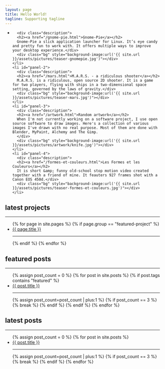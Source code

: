```yaml
---
layout: page
title: Hello World!
tagline: Supporting tagline
---
```


<ul class='kwicks kwicks-horizontal'>
    <li id="panel-1">

      <div class="description">
      <h2><a href="/gnome-pie.html">Gnome-Pie</a></h2>
      Gnome-Pie a slick application launcher for Linux. It’s eye candy and pretty fun to work with. It offers multiple ways to improve your desktop experience.</div>
      <div class="bg" style="background-image:url('{{ site.url }}/assets/pictures/teaser-gnomepie.jpg')"></div>
    </li>
    <li id="panel-2">
      <div class="description">
      <h2><a href="/mars.html">M.A.R.S. - a ridiculous shooter</a></h2>
      M.A.R.S. is a ridiculous, open source 2D shooter. It is a game for two players, flying with ships in a two-dimensional space setting, governed by the laws of gravity.</div>
      <div class="bg" style="background-image:url('{{ site.url }}/assets/pictures/teaser-mars.jpg')"></div>
    </li>
    <li id="panel-3">
      <div class="description">
      <h2><a href="/artwork.html">Random artwork</a></h2>
      When I'm not currently working on a software project, I use open source software to draw images. Here's a collection of various images I've drawn with no real purpose. Most of them are done with Blender, MyPaint, Alchemy and The Gimp.
      </div>
      <div class="bg" style="background-image:url('{{ site.url }}/assets/pictures/artwork/knife.jpg')"></div>
    </li>
    <li id="panel-4">
      <div class="description">
      <h2><a href="/formes-et-couleurs.html">Les Formes et les Couleurs</a></h2>
      It is short &amp; funny old-school stop motion video created together with a friend of mine. It feauters 927 frames shot with a Canon EOS 450d.</div>
      <div class="bg" style="background-image:url('{{ site.url }}/assets/pictures/teaser-formes-et-couleurs.jpg')"></div>
    </li>
</ul>



<div class="row">
  <div class="span4">
    <h2>latest projects</h2>
    <hr>
    <ul class="sub-nav">
      {% for page in site.pages %}
      {% if page.group == "featured-project" %}
        <li><a href="{{ page.url }}">{{ page.title }}</a><hr></li>
      {% endif %}
      {% endfor %}
    </ul>

  </div>
  <div class="span4">
    <h2>featured posts</h2>
    <hr>
    <ul class="sub-nav">
      {% assign post_count = 0 %}
      {% for post in site.posts %}
        {% if post.tags contains "featured" %}
          <li><a href="{{ post.url }}">{{ post.title }}</a><hr></li>
          {% assign post_count=post_count | plus:1 %}
          {% if post_count == 3 %}
            {% break %}
          {% endif %}
        {% endif %}
      {% endfor %}
    </ul>

  </div>
  <div class="span4">
    <h2>latest posts</h2>
    <hr>
    <ul class="sub-nav">
      {% assign post_count = 0 %}
      {% for post in site.posts %}
        <li><a href="{{ post.url }}">{{ post.title }}</a><hr></li>
        {% assign post_count=post_count | plus:1 %}
        {% if post_count == 3 %}
          {% break %}
        {% endif %}
      {% endfor %}
    </ul>

  </div>
</div>




